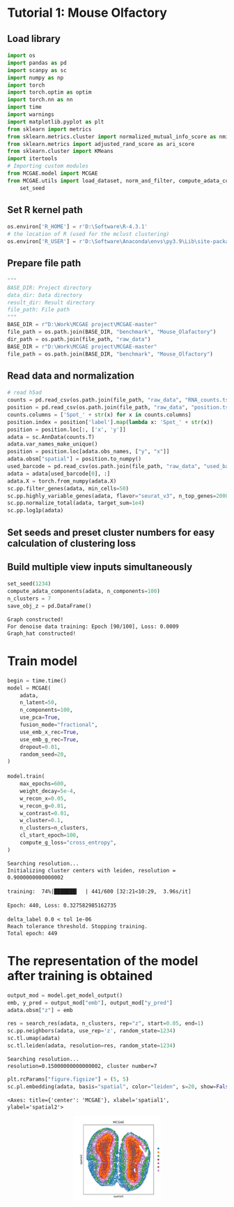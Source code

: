 # Tutorial 1: Mouse Olfactory


## Load library
```python
import os
import pandas as pd
import scanpy as sc
import numpy as np
import torch
import torch.optim as optim
import torch.nn as nn
import time
import warnings
import matplotlib.pyplot as plt
from sklearn import metrics
from sklearn.metrics.cluster import normalized_mutual_info_score as nmi_score
from sklearn.metrics import adjusted_rand_score as ari_score
from sklearn.cluster import KMeans
import itertools
# Importing custom modules
from MCGAE.model import MCGAE
from MCGAE.utils import load_dataset, norm_and_filter, compute_adata_components, mclust_R, search_res, refine_label, \
    set_seed
```
   

## Set R kernel path


```python
os.environ['R_HOME'] = r'D:\Software\R-4.3.1'
# the location of R (used for the mclust clustering)
os.environ['R_USER'] = r'D:\Software\Anaconda\envs\py3.9\Lib\site-packages\rpy2'
```

## Prepare file path
```python
"""
BASE_DIR: Project directory
data_dir: Data directory
result_dir: Result directory
file_path: File path
"""
BASE_DIR = r"D:\Work\MCGAE project\MCGAE-master"
file_path = os.path.join(BASE_DIR, "benchmark", "Mouse_Olafactory")
dir_path = os.path.join(file_path, "raw_data")
BASE_DIR = r"D:\Work\MCGAE project\MCGAE-master"
file_path = os.path.join(BASE_DIR, "benchmark", "Mouse_Olfactory")
```

## Read data and normalization

```python
# read h5ad
counts = pd.read_csv(os.path.join(file_path, "raw_data", "RNA_counts.tsv"), sep="\t", index_col=0)
position = pd.read_csv(os.path.join(file_path, "raw_data", "position.tsv"), sep="\t")
counts.columns = ['Spot_' + str(x) for x in counts.columns]
position.index = position['label'].map(lambda x: 'Spot_' + str(x))
position = position.loc[:, ['x', 'y']]
adata = sc.AnnData(counts.T)
adata.var_names_make_unique()
position = position.loc[adata.obs_names, ["y", "x"]]
adata.obsm["spatial"] = position.to_numpy()
used_barcode = pd.read_csv(os.path.join(file_path, "raw_data", "used_barcodes.txt"), sep="\t", header=None)
adata = adata[used_barcode[0], :]
adata.X = torch.from_numpy(adata.X)
sc.pp.filter_genes(adata, min_cells=50)
sc.pp.highly_variable_genes(adata, flavor="seurat_v3", n_top_genes=2000)
sc.pp.normalize_total(adata, target_sum=1e4)
sc.pp.log1p(adata)
```

  

## Set seeds and preset cluster numbers for easy calculation of clustering loss
## Build multiple view inputs simultaneously


```python
set_seed(1234)
compute_adata_components(adata, n_components=100)
n_clusters = 7
save_obj_z = pd.DataFrame()
```

    Graph constructed!
    For denoise data training: Epoch [90/100], Loss: 0.0009
    Graph_hat constructed!
    

# Train model


```python
begin = time.time()
model = MCGAE(
    adata,
    n_latent=50,
    n_components=100,
    use_pca=True,
    fusion_mode="fractional",
    use_emb_x_rec=True,
    use_emb_g_rec=True,
    dropout=0.01,
    random_seed=20,
)

model.train(
    max_epochs=600, 
    weight_decay=5e-4,
    w_recon_x=0.05,
    w_recon_g=0.01,
    w_contrast=0.01,
    w_cluster=0.1,
    n_clusters=n_clusters,
    cl_start_epoch=100,
    compute_g_loss="cross_entropy",
)
```

    Searching resolution...
    Initializing cluster centers with leiden, resolution =  0.9000000000000002

    training:  74%|███████▎  | 441/600 [32:21<10:29,  3.96s/it]

    Epoch: 440, Loss: 0.327582985162735

    delta_label 0.0 < tol 1e-06
    Reach tolerance threshold. Stopping training.
    Total epoch: 449
    

    
    

# The representation of the model after training is obtained


```python
output_mod = model.get_model_output()
emb, y_pred = output_mod["emb"], output_mod["y_pred"]
adata.obsm["z"] = emb
```


```python
res = search_res(adata, n_clusters, rep="z", start=0.05, end=1)
sc.pp.neighbors(adata, use_rep='z', random_state=1234)
sc.tl.umap(adata)
sc.tl.leiden(adata, resolution=res, random_state=1234)
```

    Searching resolution...
    resolution=0.15000000000000002, cluster number=7
    


```python
plt.rcParams["figure.figsize"] = (5, 5)
sc.pl.embedding(adata, basis="spatial", color="leiden", s=20, show=False, title='MCGAE')
```
    <Axes: title={'center': 'MCGAE'}, xlabel='spatial1', ylabel='spatial2'>




    
<div style="text-align: center;">
  <img src="pic2/mouse_olfactory.jpg" alt="Mouse Olfactory" style="width: 200px; height: auto;"/>
</div>

    

